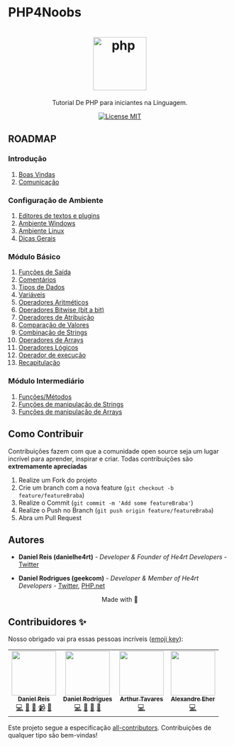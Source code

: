 # PHP4Noobs

<h1 align="center">
  <img src="./images/php.png" alt="php" width="120">
</h1>

<p align="center">Tutorial De PHP para iniciantes na Linguagem.</p>

<p align="center">
  <a href="https://opensource.org/licenses/MIT">
    <img src="https://img.shields.io/badge/License-MIT-blue.svg" alt="License MIT">
  </a>
</p>

## ROADMAP

### Introdução

1. [Boas Vindas](/1-Introducao/1-Boas-vindas.md)
2. [Comunicação](/1-Introducao/2-Comunicacao.md)

### Configuração de Ambiente

1. [Editores de textos e plugins](/2-Ambiente/1-Editores-e-plugins.md)
2. [Ambiente Windows](/2-Ambiente/2-Ambiente-windows.md)
3. [Ambiente Linux](/2-Ambiente/3-Ambiente-linux.md)
4. [Dicas Gerais](/2-Ambiente/4-Dicas-gerais.md)

### Módulo Básico

1. [Funções de Saída](/3-Basico/1-Saida.md)
2. [Comentários](/3-Basico/2-Comentarios.md)
3. [Tipos de Dados](/3-Basico/3-Tipos-de-dados.md)
4. [Variáveis](/3-Basico/4-Variaveis.md)
5. [Operadores Aritméticos](/3-Basico/5-Operadores-aritmeticos.md)
6. [Operadores Bitwise (bit a bit)](/3-Basico/6-Operadores-bitwise.md)
7. [Operadores de Atribuição](/3-Basico/7-Operadores-atribuicao.md)
8. [Comparação de Valores](/3-Basico/8-Operadores-comparacao.md)
9. [Combinação de Strings](/3-Basico/9-Combinacao-strings.md)
10. [Operadores de Arrays](/3-Basico/10-Operadores-arrays.md)
11. [Operadores Lógicos](/3-Basico/11-Operadores-logicos.md)
12. [Operador de execução](/3-Basico/12-Execucao.md)
13. [Recapitulação](/3-Basico/13-Recapitulacao.md)

### Módulo Intermediário

1. [Funções/Métodos](/4-Intermediario/1-Funcoes.md)
2. [Funções de manipulação de Strings](4-Intermediario/2-Funcoes-strings.md)
3. [Funções de manipulação de Arrays](4-Intermediario/3-Funcoes-arrays.md)

## Como Contribuir

Contribuições fazem com que a comunidade open source seja um lugar incrível para aprender, inspirar e criar. Todas contribuições
são **extremamente apreciadas**

1. Realize um Fork do projeto
2. Crie um branch com a nova feature (`git checkout -b feature/featureBraba`)
3. Realize o Commit (`git commit -m 'Add some featureBraba'`)
4. Realize o Push no Branch (`git push origin feature/featureBraba`)
5. Abra um Pull Request

## Autores

- **Daniel Reis (danielhe4rt)** - _Developer & Founder of He4rt Developers_ - [Twitter](https://twitter.com/danielhe4rt)

- **Daniel Rodrigues (geekcom)** - _Developer & Member of He4rt Developers_ - [Twitter](https://twitter.com/geekcom2), [PHP.net](https://people.php.net/geekcom)

<p align="center">Made with 💜</p>

## Contribuidores ✨

Nosso obrigado vai pra essas pessoas incríveis ([emoji key](https://allcontributors.org/docs/en/emoji-key)):

<!-- ALL-CONTRIBUTORS-LIST:START - Do not remove or modify this section -->
<!-- prettier-ignore-start -->
<!-- markdownlint-disable -->
<table>
  <tr>
    <td align="center"><a href="https://danielheart.dev"><img src="https://avatars3.githubusercontent.com/u/6912596?v=4" width="100px;" alt=""/><br /><sub><b>Daniel Reis</b></sub></a><br /><a href="https://github.com/DanielHe4rt/php4noobs/commits?author=DanielHe4rt" title="Code">💻</a> <a href="#maintenance-DanielHe4rt" title="Maintenance">🚧</a> <a href="#ideas-DanielHe4rt" title="Ideas, Planning, & Feedback">🤔</a> <a href="#video-DanielHe4rt" title="Videos">📹</a> <a href="https://github.com/DanielHe4rt/php4noobs/pulls?q=is%3Apr+reviewed-by%3ADanielHe4rt" title="Reviewed Pull Requests">👀</a></td>
    <td align="center"><a href="https://twitter.com/geekcom2"><img src="https://avatars2.githubusercontent.com/u/3955933?v=4" width="100px;" alt=""/><br /><sub><b>Daniel Rodrigues</b></sub></a><br /><a href="https://github.com/DanielHe4rt/php4noobs/commits?author=geekcom" title="Code">💻</a> <a href="https://github.com/DanielHe4rt/php4noobs/pulls?q=is%3Apr+reviewed-by%3Ageekcom" title="Reviewed Pull Requests">👀</a> <a href="#maintenance-geekcom" title="Maintenance">🚧</a> <a href="#ideas-geekcom" title="Ideas, Planning, & Feedback">🤔</a></td>
    <td align="center"><a href="https://github.com/arthurabreu00"><img src="https://avatars1.githubusercontent.com/u/40744942?v=4" width="100px;" alt=""/><br /><sub><b>Arthur Tavares</b></sub></a><br /><a href="https://github.com/DanielHe4rt/php4noobs/commits?author=arthurabreu00" title="Code">💻</a></td>
    <td align="center"><a href="http://about:blank"><img src="https://avatars0.githubusercontent.com/u/398034?v=4" width="100px;" alt=""/><br /><sub><b>Alexandre Eher</b></sub></a><br /><a href="https://github.com/DanielHe4rt/php4noobs/commits?author=EHER" title="Code">💻</a></td>
  </tr>
</table>

<!-- markdownlint-enable -->
<!-- prettier-ignore-end -->
<!-- ALL-CONTRIBUTORS-LIST:END -->

Este projeto segue a especificação [all-contributors](https://github.com/all-contributors/all-contributors).
Contribuições de qualquer tipo são bem-vindas!
